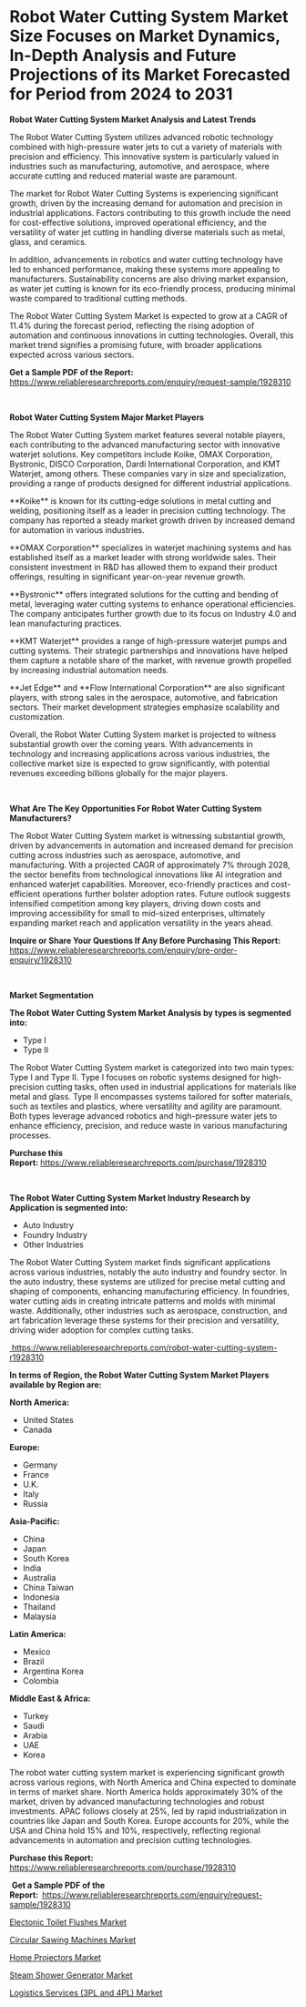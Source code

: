 <p><h1>Robot Water Cutting System Market Size Focuses on Market Dynamics, In-Depth Analysis and Future Projections of its Market Forecasted for Period from 2024 to 2031</h1></p><p><strong>Robot Water Cutting System Market Analysis and Latest Trends</strong></p>
<p><p>The Robot Water Cutting System utilizes advanced robotic technology combined with high-pressure water jets to cut a variety of materials with precision and efficiency. This innovative system is particularly valued in industries such as manufacturing, automotive, and aerospace, where accurate cutting and reduced material waste are paramount. </p><p>The market for Robot Water Cutting Systems is experiencing significant growth, driven by the increasing demand for automation and precision in industrial applications. Factors contributing to this growth include the need for cost-effective solutions, improved operational efficiency, and the versatility of water jet cutting in handling diverse materials such as metal, glass, and ceramics. </p><p>In addition, advancements in robotics and water cutting technology have led to enhanced performance, making these systems more appealing to manufacturers. Sustainability concerns are also driving market expansion, as water jet cutting is known for its eco-friendly process, producing minimal waste compared to traditional cutting methods. </p><p>The Robot Water Cutting System Market is expected to grow at a CAGR of 11.4% during the forecast period, reflecting the rising adoption of automation and continuous innovations in cutting technologies. Overall, this market trend signifies a promising future, with broader applications expected across various sectors.</p></p>
<p><strong>Get a Sample PDF of the Report:&nbsp;</strong> <a href="https://www.reliableresearchreports.com/enquiry/request-sample/1928310?utm_campaign=12&utm_medium=2&utm_source=Github&utm_content=ia&utm_term=25102024&utm_id=robot-water-cutting-system">https://www.reliableresearchreports.com/enquiry/request-sample/1928310</a></p>
<p>&nbsp;</p>
<p><strong>Robot Water Cutting System Major Market Players</strong></p>
<p><p>The Robot Water Cutting System market features several notable players, each contributing to the advanced manufacturing sector with innovative waterjet solutions. Key competitors include Koike, OMAX Corporation, Bystronic, DISCO Corporation, Dardi International Corporation, and KMT Waterjet, among others. These companies vary in size and specialization, providing a range of products designed for different industrial applications.</p><p>**Koike** is known for its cutting-edge solutions in metal cutting and welding, positioning itself as a leader in precision cutting technology. The company has reported a steady market growth driven by increased demand for automation in various industries.</p><p>**OMAX Corporation** specializes in waterjet machining systems and has established itself as a market leader with strong worldwide sales. Their consistent investment in R&D has allowed them to expand their product offerings, resulting in significant year-on-year revenue growth.</p><p>**Bystronic** offers integrated solutions for the cutting and bending of metal, leveraging water cutting systems to enhance operational efficiencies. The company anticipates further growth due to its focus on Industry 4.0 and lean manufacturing practices.</p><p>**KMT Waterjet** provides a range of high-pressure waterjet pumps and cutting systems. Their strategic partnerships and innovations have helped them capture a notable share of the market, with revenue growth propelled by increasing industrial automation needs.</p><p>**Jet Edge** and **Flow International Corporation** are also significant players, with strong sales in the aerospace, automotive, and fabrication sectors. Their market development strategies emphasize scalability and customization.</p><p>Overall, the Robot Water Cutting System market is projected to witness substantial growth over the coming years. With advancements in technology and increasing applications across various industries, the collective market size is expected to grow significantly, with potential revenues exceeding billions globally for the major players.</p></p>
<p>&nbsp;</p>
<p><strong>What Are The Key Opportunities For Robot Water Cutting System Manufacturers?</strong></p>
<p><p>The Robot Water Cutting System market is witnessing substantial growth, driven by advancements in automation and increased demand for precision cutting across industries such as aerospace, automotive, and manufacturing. With a projected CAGR of approximately 7% through 2028, the sector benefits from technological innovations like AI integration and enhanced waterjet capabilities. Moreover, eco-friendly practices and cost-efficient operations further bolster adoption rates. Future outlook suggests intensified competition among key players, driving down costs and improving accessibility for small to mid-sized enterprises, ultimately expanding market reach and application versatility in the years ahead.</p></p>
<p><strong>Inquire or Share Your Questions If Any Before Purchasing This Report:</strong> <a href="https://www.reliableresearchreports.com/enquiry/pre-order-enquiry/1928310?utm_campaign=12&utm_medium=2&utm_source=Github&utm_content=ia&utm_term=25102024&utm_id=robot-water-cutting-system">https://www.reliableresearchreports.com/enquiry/pre-order-enquiry/1928310</a></p>
<p>&nbsp;</p>
<p><strong>Market Segmentation</strong></p>
<p><strong>The Robot Water Cutting System Market Analysis by types is segmented into:</strong></p>
<p><ul><li>Type I</li><li>Type II</li></ul></p>
<p><p>The Robot Water Cutting System market is categorized into two main types: Type I and Type II. Type I focuses on robotic systems designed for high-precision cutting tasks, often used in industrial applications for materials like metal and glass. Type II encompasses systems tailored for softer materials, such as textiles and plastics, where versatility and agility are paramount. Both types leverage advanced robotics and high-pressure water jets to enhance efficiency, precision, and reduce waste in various manufacturing processes.</p></p>
<p><strong>Purchase this Report:&nbsp;</strong><a href="https://www.reliableresearchreports.com/purchase/1928310?utm_campaign=12&utm_medium=2&utm_source=Github&utm_content=ia&utm_term=25102024&utm_id=robot-water-cutting-system">https://www.reliableresearchreports.com/purchase/1928310</a></p>
<p>&nbsp;</p>
<p><strong>The Robot Water Cutting System Market Industry Research by Application is segmented into:</strong></p>
<p><ul><li>Auto Industry</li><li>Foundry Industry</li><li>Other Industries</li></ul></p>
<p><p>The Robot Water Cutting System market finds significant applications across various industries, notably the auto industry and foundry sector. In the auto industry, these systems are utilized for precise metal cutting and shaping of components, enhancing manufacturing efficiency. In foundries, water cutting aids in creating intricate patterns and molds with minimal waste. Additionally, other industries such as aerospace, construction, and art fabrication leverage these systems for their precision and versatility, driving wider adoption for complex cutting tasks.</p></p>
<p><a href="https://www.reliableresearchreports.com/robot-water-cutting-system-r1928310?utm_campaign=12&utm_medium=2&utm_source=Github&utm_content=ia&utm_term=25102024&utm_id=robot-water-cutting-system">&nbsp;https://www.reliableresearchreports.com/robot-water-cutting-system-r1928310</a></p>
<p><strong>In terms of Region, the Robot Water Cutting System Market Players available by Region are:</strong></p>
<p>
    <p> <strong> North America: </strong>
        <ul>
            <li>United States</li>
            <li>Canada</li>
        </ul>
        </p> 
    <p> <strong> Europe: </strong>
        <ul>
            <li>Germany</li>
            <li>France</li>
            <li>U.K.</li>
            <li>Italy</li>
            <li>Russia</li>
        </ul>
        </p> 
    <p> <strong> Asia-Pacific: </strong>
        <ul>
            <li>China</li>
            <li>Japan</li>
            <li>South Korea</li>
            <li>India</li>
            <li>Australia</li>
            <li>China Taiwan</li>
            <li>Indonesia</li>
            <li>Thailand</li>
            <li>Malaysia</li>
        </ul>
        </p> 
    <p> <strong> Latin America: </strong>
        <ul>
            <li>Mexico</li>
            <li>Brazil</li>
            <li>Argentina Korea</li>
            <li>Colombia</li>
        </ul>
        </p> 
    <p> <strong> Middle East & Africa: </strong>
        <ul>
            <li>Turkey</li>
            <li>Saudi</li>
            <li>Arabia</li>
            <li>UAE</li>
            <li>Korea</li>
        </ul>
    </p>
    </p>
<p><p>The robot water cutting system market is experiencing significant growth across various regions, with North America and China expected to dominate in terms of market share. North America holds approximately 30% of the market, driven by advanced manufacturing technologies and robust investments. APAC follows closely at 25%, led by rapid industrialization in countries like Japan and South Korea. Europe accounts for 20%, while the USA and China hold 15% and 10%, respectively, reflecting regional advancements in automation and precision cutting technologies.</p></p>
<p><strong>Purchase this Report: </strong><a href="https://www.reliableresearchreports.com/purchase/1928310?utm_campaign=12&utm_medium=2&utm_source=Github&utm_content=ia&utm_term=25102024&utm_id=robot-water-cutting-system">https://www.reliableresearchreports.com/purchase/1928310</a></p>
<p>&nbsp;<strong>Get a Sample PDF of the Report:&nbsp;&nbsp;</strong><a href="https://www.reliableresearchreports.com/enquiry/request-sample/1928310?utm_campaign=12&utm_medium=2&utm_source=Github&utm_content=ia&utm_term=25102024&utm_id=robot-water-cutting-system">https://www.reliableresearchreports.com/enquiry/request-sample/1928310</a></p>
<p><strong></strong></p>
<p><p><a href="https://github.com/shauntarfpso/Market-Research-Report-List-1/blob/main/electonic-toilet-flushes-market.md?utm_campaign=12&utm_medium=2&utm_source=Github&utm_content=ia&utm_term=25102024&utm_id=robot-water-cutting-system">Electonic Toilet Flushes Market</a></p><p><a href="https://issuu.com/reportprime-2/docs/circular-sawing-machines-market-siz_cc843df0eaca0e?utm_campaign=12&utm_medium=2&utm_source=Github&utm_content=ia&utm_term=25102024&utm_id=robot-water-cutting-system">Circular Sawing Machines Market</a></p><p><a href="https://issuu.com/reportprime-2/docs/home-projectors-market-size-2030.pp_abbea6061747b5?utm_campaign=12&utm_medium=2&utm_source=Github&utm_content=ia&utm_term=25102024&utm_id=robot-water-cutting-system">Home Projectors Market</a></p><p><a href="https://github.com/GenaGaines34/Market-Research-Report-List-1/blob/main/steam-shower-generator-market.md?utm_campaign=12&utm_medium=2&utm_source=Github&utm_content=ia&utm_term=25102024&utm_id=robot-water-cutting-system">Steam Shower Generator Market</a></p><p><a href="https://www.linkedin.com/pulse/logistics-services-3pl-4pl-market2024-2031-industry-insights-bkiee?utm_campaign=12&utm_medium=2&utm_source=Github&utm_content=ia&utm_term=25102024&utm_id=robot-water-cutting-system">Logistics Services (3PL and 4PL) Market</a></p></p>